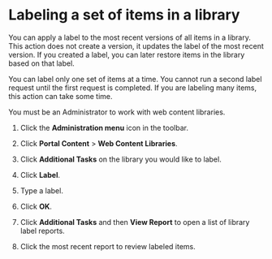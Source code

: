 # Labeling a set of items in a library

You can apply a label to the most recent versions of all items in a library. This action does not create a version, it updates the label of the most recent version. If you created a label, you can later restore items in the library based on that label.

You can label only one set of items at a time. You cannot run a second label request until the first request is completed. If you are labeling many items, this action can take some time.

You must be an Administrator to work with web content libraries.

1.  Click the **Administration menu** icon in the toolbar.

2.  Click **Portal Content** \> **Web Content Libraries**.

3.  Click **Additional Tasks** on the library you would like to label.

4.  Click **Label**.

5.  Type a label.

6.  Click **OK**.

7.  Click **Additional Tasks** and then **View Report** to open a list of library label reports.

8.  Click the most recent report to review labeled items.



<!--
**Parent topic:**[Managing web content libraries](../panel_help/wcm_admin_libraries.md) -->

